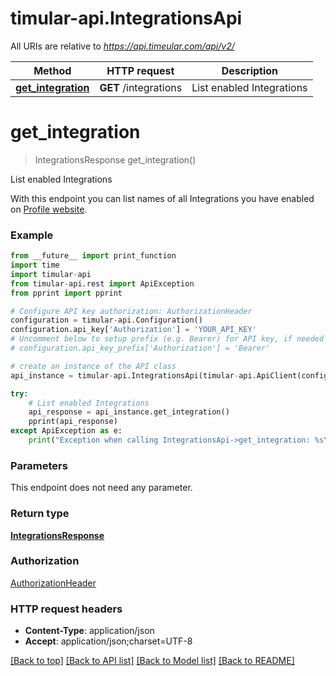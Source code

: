 # timular-api.IntegrationsApi

All URIs are relative to *https://api.timeular.com/api/v2/*

Method | HTTP request | Description
------------- | ------------- | -------------
[**get_integration**](IntegrationsApi.md#get_integration) | **GET** /integrations | List enabled Integrations


# **get_integration**
> IntegrationsResponse get_integration()

List enabled Integrations

With this endpoint you can list names of all Integrations you have enabled on [Profile website](https://profile.timeular.com/#/app/integrations).

### Example
```python
from __future__ import print_function
import time
import timular-api
from timular-api.rest import ApiException
from pprint import pprint

# Configure API key authorization: AuthorizationHeader
configuration = timular-api.Configuration()
configuration.api_key['Authorization'] = 'YOUR_API_KEY'
# Uncomment below to setup prefix (e.g. Bearer) for API key, if needed
# configuration.api_key_prefix['Authorization'] = 'Bearer'

# create an instance of the API class
api_instance = timular-api.IntegrationsApi(timular-api.ApiClient(configuration))

try:
    # List enabled Integrations
    api_response = api_instance.get_integration()
    pprint(api_response)
except ApiException as e:
    print("Exception when calling IntegrationsApi->get_integration: %s\n" % e)
```

### Parameters
This endpoint does not need any parameter.

### Return type

[**IntegrationsResponse**](IntegrationsResponse.md)

### Authorization

[AuthorizationHeader](../README.md#AuthorizationHeader)

### HTTP request headers

 - **Content-Type**: application/json
 - **Accept**: application/json;charset=UTF-8

[[Back to top]](#) [[Back to API list]](../README.md#documentation-for-api-endpoints) [[Back to Model list]](../README.md#documentation-for-models) [[Back to README]](../README.md)

